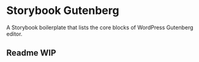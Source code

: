 # Storybook Gutenberg

A Storybook boilerplate that lists the core blocks of WordPress Gutenberg editor.

## Readme WIP

